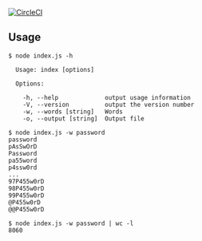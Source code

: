 [![CircleCI](https://circleci.com/gh/patrickrbc/string-mangler.svg?style=svg)](https://circleci.com/gh/patrickrbc/string-mangler)

## Usage

```
$ node index.js -h

  Usage: index [options]

  Options:

    -h, --help             output usage information
    -V, --version          output the version number
    -w, --words [string]   Words
    -o, --output [string]  Output file

$ node index.js -w password
password
pAsSwOrD
Password
pa55word
p4ssw0rd
...
97P455w0rD
98P455w0rD
99P455w0rD
@P455w0rD
@@P455w0rD

$ node index.js -w password | wc -l
8060

```
